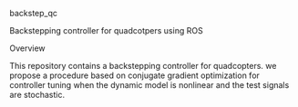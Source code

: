 backstep_qc

Backstepping controller for quadcotpers using ROS

Overview

This repository contains a backstepping controller for quadcopters. we propose a procedure based on conjugate gradient optimization for controller tuning when the dynamic model is nonlinear and the test signals are stochastic.
